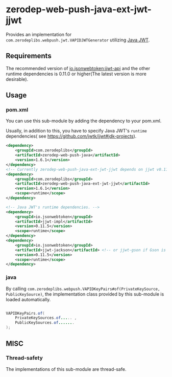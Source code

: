 # zerodep-web-push-java-ext-jwt-jjwt

Provides an implementation for `com.zerodeplibs.webpush.jwt.VAPIDJWTGenerator`
utilizing [Java JWT](https://github.com/jwtk/jjwt).

## Requirements

The recommended version
of [io.jsonwebtoken:jjwt-api](https://mvnrepository.com/artifact/io.jsonwebtoken/jjwt-api) and the
other runtime dependencies is 0.11.0 or higher(The latest version is more desirable).

## Usage

### pom.xml

You can use this sub-module by adding the dependency to your pom.xml.

Usually, in addition to this, you have to specify Java JWT's `runtime` dependencies(
see https://github.com/jwtk/jjwt#jdk-projects).

``` xml
<dependency>
    <groupId>com.zerodeplibs</groupId>
    <artifactId>zerodep-web-push-java</artifactId>
    <version>1.6.1</version>
</dependency>
<!-- Currently zerodep-web-push-java-ext-jwt-jjwt depends on jjwt v0.11.2 -->
<dependency>
    <groupId>com.zerodeplibs</groupId>
    <artifactId>zerodep-web-push-java-ext-jwt-jjwt</artifactId>
    <version>1.6.1</version>
    <scope>runtime</scope>
</dependency>

<!-- Java JWT's runtime dependencies. -->
<dependency>
    <groupId>io.jsonwebtoken</groupId>
    <artifactId>jjwt-impl</artifactId>
    <version>0.11.5</version>
    <scope>runtime</scope>
</dependency>
<dependency>
    <groupId>io.jsonwebtoken</groupId>
    <artifactId>jjwt-jackson</artifactId> <!-- or jjwt-gson if Gson is preferred -->
    <version>0.11.5</version>
    <scope>runtime</scope>
</dependency>
```

### java

By calling `com.zerodeplibs.webpush.VAPIDKeyPairs#of(PrivateKeySource, PublicKeySource)`, the
implementation class provided by this sub-module is loaded automatically.

``` java

VAPIDKeyPairs.of(
    PrivateKeySources.of..... ,
    PublicKeySources.of.......
);

```

## MISC

### Thread-safety

The implementations of this sub-module are thread-safe.

